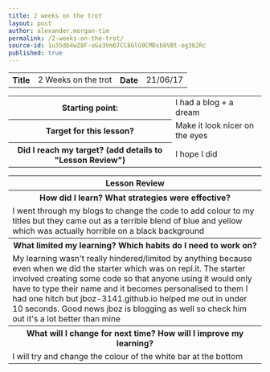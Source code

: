 ```yaml
---
title: 2 weeks on the trot
layout: post
author: alexander.morgan-tim
permalink: /2-weeks-on-the-trot/
source-id: 1u35db4wZ8F-oGa3Vm67CC8GlG9CMDsb8VBt-og382Rc
published: true
---
```

<table>
  <tr>
    <th>Title</th>
    <td>2 Weeks on the trot</td>
    <th>Date</th>
    <td>21/06/17</td>
  </tr>
</table>


<table>
  <tr>
    <th>Starting point:</th>
    <td>I had a blog + a dream</td>
  </tr>
  <tr>
    <th>Target for this lesson?</th>
    <td>Make it look nicer on the eyes</td>
  </tr>
  <tr>
    <th>Did I reach my target? 
(add details to "Lesson Review")</th>
    <td> I hope I did</td>
  </tr>
</table>


<table>
  <tr>
    <th>Lesson Review</th>
  </tr>
  <tr>
    <th>How did I learn? What strategies were effective? </th>
  </tr>
  <tr>
    <td>I went through my blogs to change the code to add colour to my titles but they came out as a terrible blend of blue and yellow which was actually horrible on a black background  </td>
  </tr>
  <tr>
    <th>What limited my learning? Which habits do I need to work on? </th>
  </tr>
  <tr>
    <td>My learning wasn't really hindered/limited by anything because even when we did the starter which was on repl.it. The starter involved creating some code so that anyone using it would only have to type their name and it becomes personalised to them I had one hitch but jboz-3141.github.io helped me out in under 10 seconds. Good news jboz is blogging as well so check him out it's a lot better than mine</td>
  </tr>
  <tr>
    <th>What will I change for next time? How will I improve my learning?</th>
  </tr>
  <tr>
    <td>I will try and change the colour of the white bar at the bottom</td>
  </tr>
</table>


